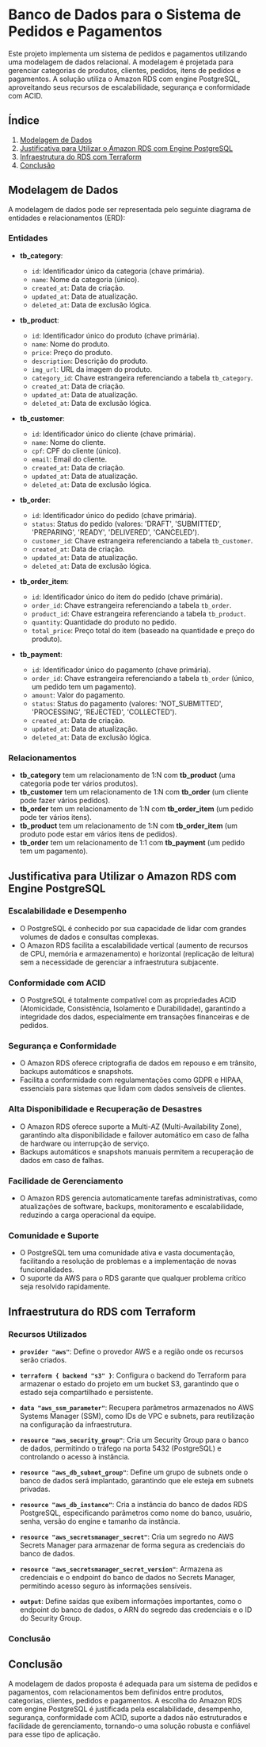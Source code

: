 # Banco de Dados para o Sistema de Pedidos e Pagamentos

Este projeto implementa um sistema de pedidos e pagamentos utilizando uma modelagem de dados relacional. A modelagem é projetada para gerenciar categorias de produtos, clientes, pedidos, itens de pedidos e pagamentos. A solução utiliza o Amazon RDS com engine PostgreSQL, aproveitando seus recursos de escalabilidade, segurança e conformidade com ACID.

## Índice

1. [Modelagem de Dados](#modelagem-de-dados)
2. [Justificativa para Utilizar o Amazon RDS com Engine PostgreSQL](#justificativa-para-utilizar-o-amazon-rds-com-engine-postgresql)
3. [Infraestrutura do RDS com Terraform](#infraestrutura-do-rds-com-terraform)
4. [Conclusão](#conclusão)

## Modelagem de Dados

A modelagem de dados pode ser representada pelo seguinte diagrama de entidades e relacionamentos (ERD):

### Entidades

- **tb_category**:
  - `id`: Identificador único da categoria (chave primária).
  - `name`: Nome da categoria (único).
  - `created_at`: Data de criação.
  - `updated_at`: Data de atualização.
  - `deleted_at`: Data de exclusão lógica.

- **tb_product**:
  - `id`: Identificador único do produto (chave primária).
  - `name`: Nome do produto.
  - `price`: Preço do produto.
  - `description`: Descrição do produto.
  - `img_url`: URL da imagem do produto.
  - `category_id`: Chave estrangeira referenciando a tabela `tb_category`.
  - `created_at`: Data de criação.
  - `updated_at`: Data de atualização.
  - `deleted_at`: Data de exclusão lógica.

- **tb_customer**:
  - `id`: Identificador único do cliente (chave primária).
  - `name`: Nome do cliente.
  - `cpf`: CPF do cliente (único).
  - `email`: Email do cliente.
  - `created_at`: Data de criação.
  - `updated_at`: Data de atualização.
  - `deleted_at`: Data de exclusão lógica.

- **tb_order**:
  - `id`: Identificador único do pedido (chave primária).
  - `status`: Status do pedido (valores: 'DRAFT', 'SUBMITTED', 'PREPARING', 'READY', 'DELIVERED', 'CANCELED').
  - `customer_id`: Chave estrangeira referenciando a tabela `tb_customer`.
  - `created_at`: Data de criação.
  - `updated_at`: Data de atualização.
  - `deleted_at`: Data de exclusão lógica.

- **tb_order_item**:
  - `id`: Identificador único do item do pedido (chave primária).
  - `order_id`: Chave estrangeira referenciando a tabela `tb_order`.
  - `product_id`: Chave estrangeira referenciando a tabela `tb_product`.
  - `quantity`: Quantidade do produto no pedido.
  - `total_price`: Preço total do item (baseado na quantidade e preço do produto).

- **tb_payment**:
  - `id`: Identificador único do pagamento (chave primária).
  - `order_id`: Chave estrangeira referenciando a tabela `tb_order` (único, um pedido tem um pagamento).
  - `amount`: Valor do pagamento.
  - `status`: Status do pagamento (valores: 'NOT_SUBMITTED', 'PROCESSING', 'REJECTED', 'COLLECTED').
  - `created_at`: Data de criação.
  - `updated_at`: Data de atualização.
  - `deleted_at`: Data de exclusão lógica.

### Relacionamentos

- **tb_category** tem um relacionamento de 1:N com **tb_product** (uma categoria pode ter vários produtos).
- **tb_customer** tem um relacionamento de 1:N com **tb_order** (um cliente pode fazer vários pedidos).
- **tb_order** tem um relacionamento de 1:N com **tb_order_item** (um pedido pode ter vários itens).
- **tb_product** tem um relacionamento de 1:N com **tb_order_item** (um produto pode estar em vários itens de pedidos).
- **tb_order** tem um relacionamento de 1:1 com **tb_payment** (um pedido tem um pagamento).

## Justificativa para Utilizar o Amazon RDS com Engine PostgreSQL

### Escalabilidade e Desempenho

- O PostgreSQL é conhecido por sua capacidade de lidar com grandes volumes de dados e consultas complexas.
- O Amazon RDS facilita a escalabilidade vertical (aumento de recursos de CPU, memória e armazenamento) e horizontal (replicação de leitura) sem a necessidade de gerenciar a infraestrutura subjacente.

### Conformidade com ACID

- O PostgreSQL é totalmente compatível com as propriedades ACID (Atomicidade, Consistência, Isolamento e Durabilidade), garantindo a integridade dos dados, especialmente em transações financeiras e de pedidos.

### Segurança e Conformidade

- O Amazon RDS oferece criptografia de dados em repouso e em trânsito, backups automáticos e snapshots.
- Facilita a conformidade com regulamentações como GDPR e HIPAA, essenciais para sistemas que lidam com dados sensíveis de clientes.

### Alta Disponibilidade e Recuperação de Desastres

- O Amazon RDS oferece suporte a Multi-AZ (Multi-Availability Zone), garantindo alta disponibilidade e failover automático em caso de falha de hardware ou interrupção de serviço.
- Backups automáticos e snapshots manuais permitem a recuperação de dados em caso de falhas.

### Facilidade de Gerenciamento

- O Amazon RDS gerencia automaticamente tarefas administrativas, como atualizações de software, backups, monitoramento e escalabilidade, reduzindo a carga operacional da equipe.

### Comunidade e Suporte

- O PostgreSQL tem uma comunidade ativa e vasta documentação, facilitando a resolução de problemas e a implementação de novas funcionalidades.
- O suporte da AWS para o RDS garante que qualquer problema crítico seja resolvido rapidamente.

## Infraestrutura do RDS com Terraform

### Recursos Utilizados

- **`provider "aws"`**: Define o provedor AWS e a região onde os recursos serão criados.
  
- **`terraform { backend "s3" }`**: Configura o backend do Terraform para armazenar o estado do projeto em um bucket S3, garantindo que o estado seja compartilhado e persistente.

- **`data "aws_ssm_parameter"`**: Recupera parâmetros armazenados no AWS Systems Manager (SSM), como IDs de VPC e subnets, para reutilização na configuração da infraestrutura.

- **`resource "aws_security_group"`**: Cria um Security Group para o banco de dados, permitindo o tráfego na porta 5432 (PostgreSQL) e controlando o acesso à instância.

- **`resource "aws_db_subnet_group"`**: Define um grupo de subnets onde o banco de dados será implantado, garantindo que ele esteja em subnets privadas.

- **`resource "aws_db_instance"`**: Cria a instância do banco de dados RDS PostgreSQL, especificando parâmetros como nome do banco, usuário, senha, versão do engine e tamanho da instância.

- **`resource "aws_secretsmanager_secret"`**: Cria um segredo no AWS Secrets Manager para armazenar de forma segura as credenciais do banco de dados.

- **`resource "aws_secretsmanager_secret_version"`**: Armazena as credenciais e o endpoint do banco de dados no Secrets Manager, permitindo acesso seguro às informações sensíveis.

- **`output`**: Define saídas que exibem informações importantes, como o endpoint do banco de dados, o ARN do segredo das credenciais e o ID do Security Group.

### Conclusão




## Conclusão

A modelagem de dados proposta é adequada para um sistema de pedidos e pagamentos, com relacionamentos bem definidos entre produtos, categorias, clientes, pedidos e pagamentos. A escolha do Amazon RDS com engine PostgreSQL é justificada pela escalabilidade, desempenho, segurança, conformidade com ACID, suporte a dados não estruturados e facilidade de gerenciamento, tornando-o uma solução robusta e confiável para esse tipo de aplicação.